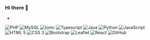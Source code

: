 ### Hi there 👋

<!--
**DiasJulia/DiasJulia** is a ✨ _special_ ✨ repository because its `README.md` (this file) appears on your GitHub profile.

Here are some ideas to get you started:

- 🔭 I’m currently working on ...
- 🌱 I’m currently learning ...
- 👯 I’m looking to collaborate on ...
- 🤔 I’m looking for help with ...
- 💬 Ask me about ...
- 📫 How to reach me: ...
- 😄 Pronouns: ...
- ⚡ Fun fact: ...
-->

 - 

![PHP](https://img.shields.io/badge/-PHP-563D7C?style=flat&logo=PHP) 
![MySQL](https://img.shields.io/badge/-MySQL-black?style=flat&logo=MySQL&logoColor=white) 
![Ionic](https://img.shields.io/badge/-Ionic-white?style=flat&logo=Ionic) 
![Typescript](https://img.shields.io/badge/-Typescript-red?style=flat&logo=typescript) 
![Java](https://img.shields.io/badge/-java-red?style=flat&logo=java) 
![Python](https://img.shields.io/badge/-Python-black?style=flat&logo=python) 
![JavaScript](https://img.shields.io/badge/-JavaScript-yellow?style=flat&logo=JavaScript) 
![HTML 5](https://img.shields.io/badge/-HTML%205-E34F26?style=flat&logo=HTML5&logoColor=white) 
![CSS 3](https://img.shields.io/badge/-CSS%203-1572B6?style=flat&logo=CSS3) 
![Bootstrap](https://img.shields.io/badge/-Bootstrap-purple?style=flat&logo=bootstrap) 
![Leaflet](https://img.shields.io/badge/-Leaflet-green?style=flat&logo=leaflet) 
![React](https://img.shields.io/badge/-React-blue?style=flat&logo=react) 
![GitHub](https://img.shields.io/badge/-GitHub-181717?style=flat&logo=GitHub)
